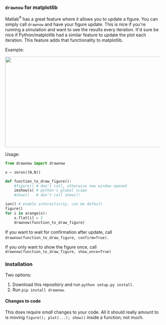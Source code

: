 
### `drawnow` for matplotlib

Matlab<sup>®</sup> has a great feature where it allows you to update a figure. You can
simply call `drawnow` and have your figure update. This is nice if you're
running a simulation and want to see the results every iteration. It'd sure be
nice if Python/matplotlib had a similar feature to update the plot each
iteration. This feature adds that functionality to matplotlib.

Example:

<!--![example][ex]-->

<img src="https://raw.githubusercontent.com/scottsievert/python-drawnow/master/example.gif" width="520" height="292"> 

<!--[ex]:https://raw.githubusercontent.com/scottsievert/python-drawnow/master/example.gif-->


Usage:
    
```python
from drawnow import drawnow

x = zeros((N,N))

def function_to_draw_figure():
    #figure() # don't call, otherwise new window opened
    imshow(x) # python's global scope
    #show()   # don't call show()!

ion() # enable interactivity, can be default
figure()
for i in arange(x):
    x.flat[i] = 1
    drawnow(function_to_draw_figure)
```

If you want to wait for confirmation after update, call `drawnow(function_to_draw_figure, confirm=True)`.

If you only want to show the figure once, call
`drawnow(function_to_draw_figure, show_once=True)`

### Installation
Two options:

1. Download this repository and run `python setup.py install`.
2. Run `pip install drawnow`.

#### Changes to code
This does require *small* changes to your code. All it should really amount
to is moving `figure(); plot(...); show()` inside a function; not much.
